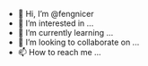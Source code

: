 - 👋 Hi, I’m @fengnicer
- 👀 I’m interested in ...
- 🌱 I’m currently learning ...
- 💞️ I’m looking to collaborate on ...
- 📫 How to reach me ...

<!---
fengnicer/fengnicer is a ✨ special ✨ repository because its `README.md` (this file) appears on your GitHub profile.
You can click the Preview link to take a look at your changes.
--->
